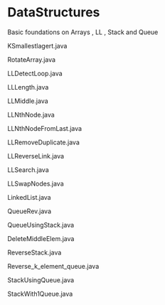 # DataStructures

Basic foundations on Arrays , LL , Stack and Queue

KSmallestlagert.java

RotateArray.java

LLDetectLoop.java

LLLength.java

LLMiddle.java

LLNthNode.java

LLNthNodeFromLast.java

LLRemoveDuplicate.java

LLReverseLink.java

LLSearch.java

LLSwapNodes.java

LinkedList.java

QueueRev.java

QueueUsingStack.java

DeleteMiddleElem.java

ReverseStack.java

Reverse_k_element_queue.java

StackUsingQueue.java

StackWith1Queue.java
